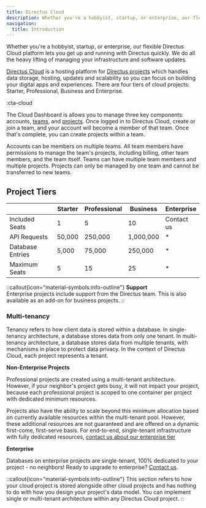 ```yaml
---
title: Directus Cloud
description: Whether you're a hobbyist, startup, or enterprise, our flexible Directus Cloud platform lets you get up and running with Directus quickly. 
navigation:
  title: Introduction
---
```


Whether you're a hobbyist, startup, or enterprise, our flexible Directus Cloud platform lets you get up and running with Directus quickly. We do all the heavy lifting of managing your infrastructure and software updates.

<!-- TODO: ![Hero Image](https://cdn.directus.io/docs/v9/cloud/overview/overview-20220322A/hero-image-20220402A.webp) -->

[Directus Cloud](https://directus.cloud) is a hosting platform for [Directus projects](/cloud/projects/create) which handles data storage, hosting, updates and scalability so you can focus on building your digital apps and experiences. There are four tiers of cloud projects: Starter, Professional, Business and Enterprise. 

:cta-cloud

The Cloud Dashboard is allows you to manage three key components: accounts, [teams](/cloud/getting-started/teams), and [projects](/cloud/projects/create). Once logged in to Directus Cloud, create or join a team, and your account will become a member of that team. Once that's complete, you can create projects within a team.

Accounts can be members on multiple teams. All team members have permissions to manage the team's projects, including billing, other team members, and the team itself. Teams can have multiple team members and multiple projects. Projects can only be managed by one team and cannot be transferred to new teams.

## Project Tiers

|                  | Starter | Professional | Business  | Enterprise |
| ---------------- | ------- | ------------ | --------- | ---------- |
| Included Seats   | 1       | 5            | 10        | Contact us |
| API Requests     | 50,000  | 250,000      | 1,000,000 | * |
| Database Entries | 5,000   | 75,000       | 250,000   | * |
| Maximum Seats    | 5       | 15           | 25        | * |

::callout{icon="material-symbols:info-outline"}
**Support**  
Enterprise projects include support from the Directus team. This is also available as an add-on for business projects.
::

### Multi-tenancy

Tenancy refers to how client data is stored within a database. In single-tenancy architecture, a database stores data from only one tenant. In multi-tenancy architecture, a database stores data from multiple tenants, with mechanisms in place to protect data privacy. In the context of Directus Cloud, each project represents a tenant.

**Non-Enterprise Projects**

Professional projects are created using a multi-tenant architecture. However, if your neighbor's project gets busy, it will not impact your project, because each professional project is scoped to one container per project with dedicated minimum resources. 

Projects also have the ability to scale beyond this minimum allocation based on currently available resources within the multi-tenant pool. However, these additional resources are not guaranteed and are offered on a dynamic first-come, first-serve basis. For end-to-end, single-tenant infrastructure with fully dedicated resources, [contact us about our enterprise tier](https://directus.io/contact)

**Enterprise**

Databases on enterprise projects are single-tenant, 100% dedicated to your project - no neighbors! Ready to upgrade to enterprise? [Contact us](https://directus.io/contact).

::callout{icon="material-symbols:info-outline"}
This section refers to how your cloud project is stored alongside other cloud projects and has nothing to do with how you design your project's data model. You can implement single or multi-tenant architecture within any Directus Cloud project.
::
